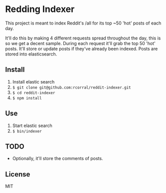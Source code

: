 Redding Indexer
===============

This project is meant to index Reddit's /all for its top ~50 'hot' posts of each day.

It'll do this by making 4 different requests spread throughout the day, this is so we get a decent sample.
During each request it'll grab the top 50 'hot' posts. It'll store or update posts if they've already been indexed.
Posts are stored into elasticsearch.

Install
-------
1. Install elastic search
2. `$ git clone git@github.com:rcorral/reddit-indexer.git`
3. `$ cd reddit-indexer`
4. `$ npm install`

Use
---

1. Start elastic search
2. `$ bin/indexer`

TODO
----

* Optionally, it'll store the comments of posts.

License
-------

MIT
